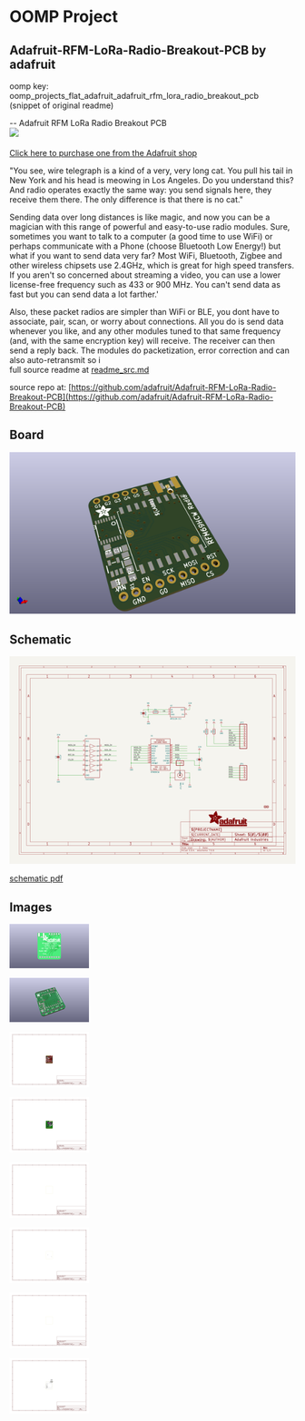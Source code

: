 # OOMP Project  
## Adafruit-RFM-LoRa-Radio-Breakout-PCB  by adafruit  
  
oomp key: oomp_projects_flat_adafruit_adafruit_rfm_lora_radio_breakout_pcb  
(snippet of original readme)  
  
-- Adafruit RFM LoRa Radio Breakout PCB  
<a href="http://www.adafruit.com/products/3070"><img src="assets/image.jpg?raw=true" width="500px"><br/>  
Click here to purchase one from the Adafruit shop</a>  
  
"You see, wire telegraph is a kind of a very, very long cat.  You pull his tail in New York and his head is meowing in Los Angeles.  Do you understand this? And radio operates exactly the same way: you send signals here, they receive them there.  The only difference is that there is no cat."  
  
Sending data over long distances is like magic, and now you can be a magician with this range of powerful and easy-to-use radio modules. Sure, sometimes you want to talk to a computer (a good time to use WiFi) or perhaps communicate with a Phone (choose Bluetooth Low Energy!) but what if you want to send data very far? Most WiFi, Bluetooth, Zigbee and other wireless chipsets use 2.4GHz, which is great for high speed transfers. If you aren't so concerned about streaming a video, you can use a lower license-free frequency such as 433 or 900 MHz. You can't send data as fast but you can send data a lot farther.'  
  
Also, these packet radios are simpler than WiFi or BLE, you dont have to associate, pair, scan, or worry about connections. All you do is send data whenever you like, and any other modules tuned to that same frequency (and, with the same encryption key) will receive. The receiver can then send a reply back. The modules do packetization, error correction and can also auto-retransmit so i  
  full source readme at [readme_src.md](readme_src.md)  
  
source repo at: [https://github.com/adafruit/Adafruit-RFM-LoRa-Radio-Breakout-PCB](https://github.com/adafruit/Adafruit-RFM-LoRa-Radio-Breakout-PCB)  
## Board  
  
[![working_3d.png](working_3d_600.png)](working_3d.png)  
## Schematic  
  
[![working_schematic.png](working_schematic_600.png)](working_schematic.png)  
  
[schematic pdf](working_schematic.pdf)  
## Images  
  
[![working_3D_bottom.png](working_3D_bottom_140.png)](working_3D_bottom.png)  
  
[![working_3D_top.png](working_3D_top_140.png)](working_3D_top.png)  
  
[![working_assembly_page_01.png](working_assembly_page_01_140.png)](working_assembly_page_01.png)  
  
[![working_assembly_page_02.png](working_assembly_page_02_140.png)](working_assembly_page_02.png)  
  
[![working_assembly_page_03.png](working_assembly_page_03_140.png)](working_assembly_page_03.png)  
  
[![working_assembly_page_04.png](working_assembly_page_04_140.png)](working_assembly_page_04.png)  
  
[![working_assembly_page_05.png](working_assembly_page_05_140.png)](working_assembly_page_05.png)  
  
[![working_assembly_page_06.png](working_assembly_page_06_140.png)](working_assembly_page_06.png)  
